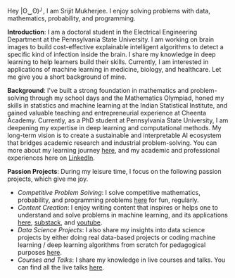 Hey |ʘ‿ʘ)╯, I am Srijit Mukherjee. I enjoy solving problems with data, mathematics, probability, and programming.

**Introduction**: I am a doctoral student in the Electrical Engineering Department at the Pennsylvania State University. I am working on brain images to build cost-effective explainable intelligent algorithms to detect a specific kind of infection inside the brain. I share my knowledge in deep learning to help learners build their skills. Currently, I am interested in applications of machine learning in medicine, biology, and healthcare. Let me give you a short background of mine.

**Background**: I've built a strong foundation in mathematics and problem-solving through my school days and the Mathematics Olympiad, honed my skills in statistics and machine learning at the Indian Statistical Institute, and gained valuable teaching and entrepreneurial experience at Cheenta Academy. Currently, as a PhD student at Pennsylvania State University, I am deepening my expertise in deep learning and computational methods. My long-term vision is to create a sustainable and interpretable AI ecosystem that bridges academic research and industrial problem-solving. You can more about my learning journey [here](https://mukherjeesrijit.substack.com/about), and my academic and professional experiences here on [LinkedIn](https://www.linkedin.com/in/srijit-mukherjee/). 

**Passion Projects**: During my leisure time, I focus on the following passion projects, which give me joy.

* *Competitive Problem Solving*: I solve competitive mathematics, probability, and programming problems [here](https://github.com/mukherjeesrijit/problem-solving) for fun, regularly.
* *Content Creation*: I enjoy writing content that inspires or helps one to understand and solve problems in machine learning, and its applications [here](https://github.com/mukherjeesrijit/content-resources), [substack](https://mukherjeesrijit.substack.com/), and [youtube](https://www.youtube.com/@mukherjeesrijit).
* *Data Science Projects*: I also share my insights into data science projects by either doing real data-based projects or coding machine learning / deep learning algorithms from scratch for pedagogical purposes [here](https://github.com/mukherjeesrijit/data-science-projects).
* *Courses and Talks*: I share my knowledge in live courses and talks. You can find all the live talks [here](https://github.com/mukherjeesrijit/courses-talks).
